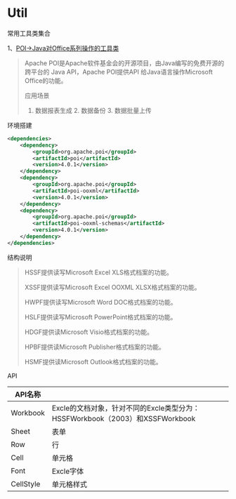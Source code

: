 # Util
 常用工具类集合



1、[POI->Java对Office系列操作的工具类](POI)   

> Apache POI是Apache软件基金会的开源项目，由Java编写的免费开源的跨平台的 Java API，Apache POI提供API 给Java语言操作Microsoft Office的功能。
>
> 应用场景
>
> 1. 数据报表生成 2. 数据备份 3. 数据批量上传

环境搭建

```xml
<dependencies>
    <dependency>
        <groupId>org.apache.poi</groupId>
        <artifactId>poi</artifactId>
        <version>4.0.1</version>
    </dependency>
    <dependency>
        <groupId>org.apache.poi</groupId>
        <artifactId>poi-ooxml</artifactId>
        <version>4.0.1</version>
    </dependency>
    <dependency>
        <groupId>org.apache.poi</groupId>
        <artifactId>poi-ooxml-schemas</artifactId>
        <version>4.0.1</version>
    </dependency>
</dependencies>

```

结构说明

> HSSF提供读写Microsoft Excel XLS格式档案的功能。 
>
> XSSF提供读写Microsoft Excel OOXML XLSX格式档案的功能。 
>
> HWPF提供读写Microsoft Word DOC格式档案的功能。 
>
> HSLF提供读写Microsoft PowerPoint格式档案的功能。 
>
> HDGF提供读Microsoft Visio格式档案的功能。
>
>  HPBF提供读Microsoft Publisher格式档案的功能。 
>
> HSMF提供读Microsoft Outlook格式档案的功能。

API

| API名称   |                                                              |
| --------- | ------------------------------------------------------------ |
| Workbook  | Excle的文档对象，针对不同的Excle类型分为：HSSFWorkbook（2003）和XSSFWorkbook |
| Sheet     | 表单                                                         |
| Row       | 行                                                           |
| Cell      | 单元格                                                       |
| Font      | Excle字体                                                    |
| CellStyle | 单元格样式                                                   |

